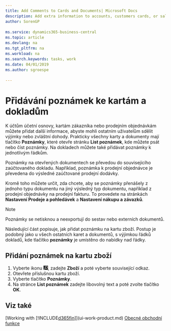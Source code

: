 ```yaml
---
title: Add Comments to Cards and Documents| Microsoft Docs
description: Add extra information to accounts, customers cards, or sales orders to communicate agreements, such as a special price or delivery method, to other users.
author: SorenGP

ms.service: dynamics365-business-central
ms.topic: article
ms.devlang: na
ms.tgt_pltfrm: na
ms.workload: na
ms.search.keywords: tasks, work
ms.date: 04/01/2019
ms.author: sgroespe

---
```

# Přidávání poznámek ke kartám a dokladům
K účtům účetní osnovy, kartám zákazníka nebo prodejním objednávkám můžete přidat další informace, abyste mohli ostatním uživatelům sdělit výjimky nebo zvláštní dohody.
Prakticky všechny karty a dokumenty mají tlačítko **Poznámky**, které otevře stránku **List poznámek**, kde můžete psát nebo číst poznámky. Na dokladech můžete také přidávat poznámky k jednotlivým řádkům.

Poznámky na otevřených dokumentech se převedou do souvisejícího zaúčtovaného dokladu. Například, poznámka k prodejní objednávce je převedena do výsledné zaúčtované prodejní dodávky.

Kromě toho můžete určit, zda chcete, aby se poznámky přenášely z jednoho typu dokumentu na jiný výsledný typ dokumentu, například z prodejní objednávky na prodejní fakturu. To provedete na stránkách **Nastavení Prodeje a pohledávek** a **Nastavení nákupu a závazků**.

> [!NOTE]
> Poznámky se netisknou a neexportují do sestav nebo externích dokumentů.

Následující část popisuje, jak přidat poznámku na kartu zboží. Postup je podobný jako u všech ostatních karet a dokumentů, s výjimkou řádků dokladů, kde tlačítko **poznámky** je umístěno do nabídky nad řádky.

## Přidání poznámek na kartu zboží
1. Vyberte ikonu ![Žárovky, která otevře funkci Řekněte mi](media/ui-search/search_small.png "Řekněte mi, co chcete dělat"), zadejte **Zboží** a poté vyberte související odkaz.
2. Otevřete příslušnou kartu zboží.
3. Vyberte tlačítko **Poznámky**.
4. Na stránce **List poznámek** zadejte libovolný text a poté zvolte tlačítko **OK**.

## Viz také
[Working with [!INCLUDE[d365fin](includes/d365fin_md.md)]](ui-work-product.md)
[Obecné obchodní funkce](ui-across-business-areas.md)
